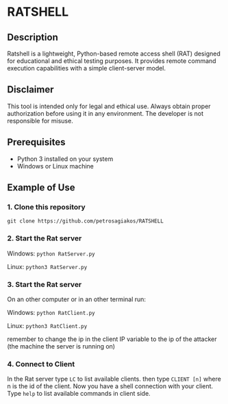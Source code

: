 # RATSHELL

## Description
Ratshell is a lightweight, Python-based remote access shell (RAT) designed for educational and ethical testing purposes. It provides remote command execution capabilities with a simple client-server model.

## Disclaimer
This tool is intended only for legal and ethical use. Always obtain proper authorization before using it in any environment. The developer is not responsible for misuse.

## Prerequisites
- Python 3 installed on your system
- Windows or Linux machine

## Example of Use
### 1. Clone this repository
```git clone https://github.com/petrosagiakos/RATSHELL``` 

### 2. Start the Rat server

Windows:
```python RatServer.py```

Linux:
```python3 RatServer.py``` 
### 3. Start the Rat server
On an other computer or in an other terminal run:

Windows:
```python RatClient.py```

Linux:
```python3 RatClient.py```

remember to change the ip in the client IP variable to the ip of the attacker (the machine the server is running on)

### 4. Connect to Client

In the Rat server type ```LC``` to list available clients.
then type ```CLIENT [n]``` where n is the id of the client.
Now you have a shell connection with your client. Type ```help``` to list available commands in client side. 


